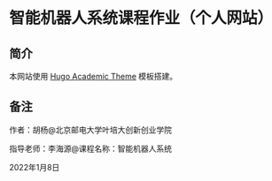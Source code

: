 # 智能机器人系统课程作业（个人网站）
## 简介
本网站使用 [Hugo Academic Theme](https://github.com/wowchemy/starter-hugo-academic.git) 模板搭建。

## 备注
作者：胡杨@北京邮电大学叶培大创新创业学院

指导老师：李海源@课程名称：智能机器人系统

2022年1月8日